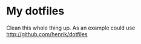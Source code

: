# My dotfiles

Clean this whole thing up. 
As an example could use http://github.com/henrik/dotfiles